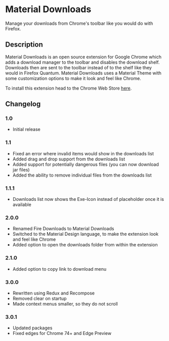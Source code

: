 # Material Downloads
Manage your downloads from Chrome's toolbar like you would do with Firefox.

## Description
Material Downloads is an open source extension for Google Chrome which adds a download manager to the toolbar and disables the download shelf. Downloads then are sent to the toolbar instead of to the shelf like they would in Firefox Quantum. Material Downloads uses a Material Theme with some customization options to make it look and feel like Chrome.

To install this extension head to the Chrome Web Store [here](https://chrome.google.com/webstore/detail/lkipihmhkkecjfkmgpphhipoenalokka).

## Changelog
### 1.0
- Initial release

### 1.1
- Fixed an error where invalid items would show in the downloads list
- Added drag and drop support from the downloads list
- Added support for potentially dangerous files (you can now download jar files)
- Added the ability to remove individual files from the downloads list

### 1.1.1
- Downloads list now shows the Exe-Icon instead of placeholder once it is available

### 2.0.0
- Renamed Fire Downloads to Material Downloads
- Switched to the Material Design language, to make the extension look and feel like Chrome
- Added option to open the downloads folder from within the extension

### 2.1.0
- Added option to copy link to download menu

### 3.0.0
- Rewritten using Redux and Recompose
- Removed clear on startup
- Made context menus smaller, so they do not scroll

### 3.0.1
- Updated packages
- Fixed edges for Chrome 74+ and Edge Preview